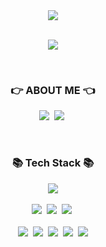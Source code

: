 <div align="center">
  <a href="https://g4daclom.tistory.com/">
    <img src="https://capsule-render.vercel.app/api?type=soft&color=auto&height=100&section=header&text=&#123'✋🏻hello%20world!'&#125&#59&fontSize=50&animation=blinking" />
  </a>
</div>

<br />

<p align="center">
  <a href="https://hits.seeyoufarm.com"><img src="https://hits.seeyoufarm.com/api/count/incr/badge.svg?url=https%3A%2F%2Fgithub.com%2Fg4dalcom&count_bg=%23ED6DA3&title_bg=%2386757E&icon=github.svg&icon_color=%23E1DEDE&title=hits&edge_flat=false"/></a>
</p>

<br>

<h3 align="center">👉 ABOUT ME 👈</h3>
<p align="center">
  <a href="https://g4daclom.tistory.com/"><img src="https://img.shields.io/badge/Tech Blog-000000?style=flat&logo=Tistory&logoColor=white&link=https://g4daclom.tistory.com/"/></a>&nbsp
  <a href="mailto:g4dalcom@gmail.com"><img src="https://img.shields.io/badge/Email-44A833?style=flat&logo=Mail.Ru&logoColor=white&link=g4dalcom06@gmail.com"/></a>&nbsp
</p>

<br>

<h3 align="center">📚 Tech Stack 📚</h3>
<p align="center">
  <img src="https://img.shields.io/badge/Git-F05032?style=flat&logo=Git&logoColor=white"/>
  <br>
  <br>
  <img src="https://img.shields.io/badge/Java-007396?style=flat&logo=Java&logoColor=white"/>&nbsp
  <img src="https://img.shields.io/badge/SpringBoot-6DB33F?style=flat&logo=Spring&logoColor=white"/>&nbsp 
  <img src="https://img.shields.io/badge/MySQL-4479A1?style=flat&logo=MySQL&logoColor=white"/>&nbsp 
  
<!--   <img src="https://img.shields.io/badge/Docker-2496ED?style=flat&logo=Docker&logoColor=white"/>&nbsp
  <img src="https://img.shields.io/badge/Jenkins-D24939?style=flat&logo=Jenkins&logoColor=white"/>&nbsp -->
<!--   <img src="https://img.shields.io/badge/AWS-232F3E?style=flat&logo=AmazonAWS&logoColor=white"/>&nbsp -->
  <br>
  <br>
  <img src="https://img.shields.io/badge/React-20232A?style=flat&logo=react&logoColor=61DAFB"/>&nbsp 
  <img src="https://img.shields.io/badge/Redux&nbsp;toolkit-593D88?style=flat&logo=redux&logoColor=white"/>&nbsp 
  <img src="https://img.shields.io/badge/JavaScript-323330?style=flat&logo=javascript&logoColor=F7DF1E"/>&nbsp
  <img src="https://img.shields.io/badge/TypeScript-007ACC?style=flat&logo=typescript&logoColor=white"/>&nbsp 
  <img src="https://img.shields.io/badge/styled--components-DB7093?style=flat&logo=styled-components&logoColor=white"/>
  <br>

  

</p>
